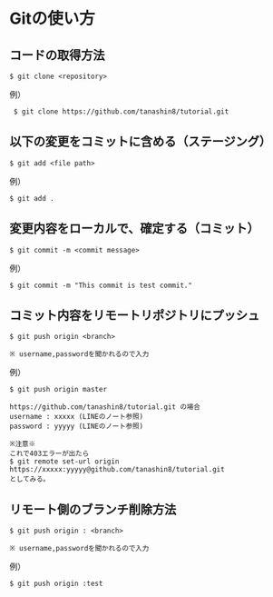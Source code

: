 Gitの使い方
===========

## コードの取得方法

    $ git clone <repository>

例）

     $ git clone https://github.com/tanashin8/tutorial.git

## <file path>以下の変更をコミットに含める（ステージング）

    $ git add <file path>

例）

    $ git add .

## 変更内容をローカルで、確定する（コミット）

    $ git commit -m <commit message>

例）

    $ git commit -m "This commit is test commit."

## コミット内容をリモートリポジトリにプッシュ

    $ git push origin <branch>

    ※ username,passwordを聞かれるので入力

例）

    $ git push origin master

    https://github.com/tanashin8/tutorial.git の場合
    username : xxxxx (LINEのノート参照)
    password : yyyyy (LINEのノート参照)

    ※注意※
    これで403エラーが出たら
    $ git remote set-url origin https://xxxxx:yyyyy@github.com/tanashin8/tutorial.git
    としてみる。

## リモート側のブランチ削除方法

    $ git push origin : <branch>
    
    ※ username,passwordを聞かれるので入力

例）

    $ git push origin :test
